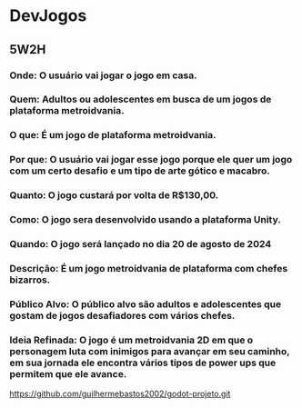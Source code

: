 # DevJogos

## 5W2H

### Onde: O usuário vai jogar o jogo em casa.
### Quem: Adultos ou adolescentes em busca de um jogos de plataforma metroidvania.
### O que: É um jogo de plataforma metroidvania.
### Por que: O usuário vai jogar esse jogo porque ele quer um jogo com um certo desafio e um tipo de arte gótico e macabro.
### Quanto: O jogo custará por volta de R$130,00.
### Como: O jogo sera desenvolvido usando a plataforma Unity.
### Quando: O jogo será lançado no dia 20 de agosto de 2024

### Descrição: É um jogo metroidvania de plataforma com chefes bizarros.
### Público Alvo: O público alvo são adultos e adolescentes que gostam de jogos desafiadores com vários chefes.
### Ideia Refinada: O jogo é um metroidvania 2D em que o personagem luta com inimigos para avançar em seu caminho, em sua jornada ele encontra vários tipos de power ups que permitem que ele avance.

https://github.com/guilhermebastos2002/godot-projeto.git




